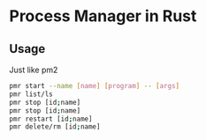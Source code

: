 # Process Manager in Rust

## Usage
Just like pm2

```bash
pmr start --name [name] [program] -- [args]
pmr list/ls
pmr stop [id;name]
pmr stop [id;name]
pmr restart [id;name]
pmr delete/rm [id;name]
```